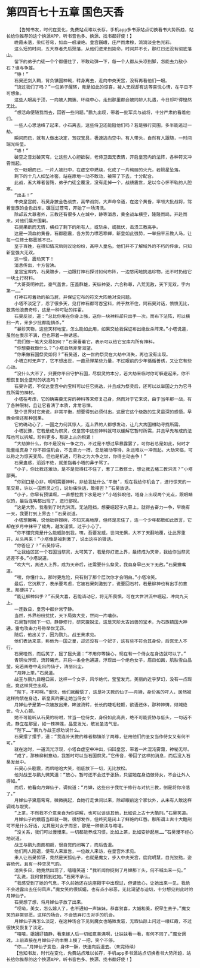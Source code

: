 # 第四百七十五章 国色天香
        【告知书友，时代在变化，免费站点难以长存，手机app多书源站点切换看书大势所趋，站长给你推荐的这个换源APP，听书音色多、换源、找书都好使！】
       晚霞未落，染红苍穹，如血一般凄艳。皇宫巍峨，庄严而肃穆，流淌淡金色光彩。
       这么短的时间，五大尊者先后殒落，从他们进来到毙命，时间并不长，那红日还没有彻底落山。
       留下的弟子门徒一个个都僵住了，不敢动弹一下，每一个人都从头凉到脚，怎能去力敌小石？谁与争雄。
       “铮！”
       石昊还剑入鞘，背负镇国神戟，转身离去，走向中央天宫，没有再看他们一眼。
       “饶过我们了吗？”一位弟子醒转，竟是如此的惊喜，被人无视却有这等喜悦心情，在平日不可想象。
       这些人眼高于顶，一向被人拥簇、环绕中心，走到那里都会被同龄人礼遇，今日却吓得惶然无比。
       “想活命便随我而去，回答一些问题。”鹏九出现，带着一批军兵与战将，十分严肃的看着他们。
       一些人心思活络了起来，小石离去，这些侍卫还能阻他们吗？若是强行突围，多半能逃过一劫。
       瞬间而已，就有人做出决定，驾驭宝具，极速逃向空中。有人带头，自然有人跟随，一时间瑞光纷呈。
       “哧！”
       破空之音划破天穹，让这些人心胆欲裂，老侍卫面无表情，开启皇宫内的法阵，各种符文冲霄而起。
       仅一眨眼而已，一片人被扫中，在虚空中燃烧，化成了一片绚丽的火光，若陨星坠落。
       剩下的十几人如坠冰窖，站在原地一动不敢动，被带了下去，十分配合。
       此战，五大尊者皆殇，弟子门徒全覆没，没有走掉一个，战绩震世，足以令心怀不轨的人胆寒。
       “出击！”
       中央皇宫前，石昊身披金色战衣，高举战剑，大声命令道，在这个黄昏，率领大批战将，驾着皇族的金色战车，碾压过苍穹，开始了一场清洗。
       除却五大尊者外，三教还有很多人在城中，静等消息，黄金战车横空，隆隆而鸣，开赴而来，对他们展开围剿。
       石昊果断而无情，横扫了剩下的所有人，或斩杀，或擒伏，击溃三教高手。
       这是一流血的黄昏，石都剧震，各方势力噤若寒蝉，新皇如此强势，一举扫平三教人马，让每一位修士都震撼不已。
       至于百姓，在得知情况后则议论纷纷，高呼人皇名，他们并不了解域外的不朽的传承，只知新皇强大无双。
       这一役，震动天下！
       消息传出，十方皆沸。
       皇宫宝库内，石昊踱步，一边跟打神石探讨如何布阵，一边悠闲地挑选珍物，还不时扔给它一块土行材料。
       “大哥英明神武，豪气盖世，压盖群雄，天纵神姿，六合称尊，八荒无敌，天下无双，宇内第一……”
       打神石可着劲的拍马屁，并保证它布的符文大阵绝对没问题。
       小塔不淡定了，忍了很多天，见打神石都可吞宝料，终于熬不住，同石昊对话，愤愤无比，数落他浪费奇珍，这是一种可耻的挥霍。
       石昊反驳，道：“总比你用在你身上强，送你一块神料却只出手一次。而布下法阵，可以横扫一片，来多少批都能镇杀。”
       “暴殄天物，这些天材地宝，怎么能如此用，如果交给我保证布出绝世杀阵来。”小塔说道，虽然在表示不满，但也带着一种诱惑。
       “我们做一笔大交易如何？”石昊看着它，表示可以给它宝库内所有神料。
       “你想要我做什么？”小塔自然非常渴望。
       “你来做石国祭灵如何？”石昊道，这一世的祭灵在大劫中消失，再也没有出现。
       小塔立时无声了，它不想出世，一直忌惮某些力量，不过眼前的少年循循善诱，又让它有些心动。
       “没什么大不了，只要你平日守护石国，尽祭灵的本分，若大劫来临时你可躲避起来，你不想恢复到全盛时的状态吗？”
       石昊许诺，不仅这皇宫中的宝料可以任它挑选，并且成为祭灵后，还可以以举国之力为它寻找所需的神材。
       小塔在考虑，它的确需要无穷的神料等来修复己身，然而对于它来说，由于当年那一战，有了各种限制，且让它看清了本质，非常忌惮。
       整个世界对它来说，非常平衡，想要得到必须付出，这是它这个级数的生灵最深的感悟，早晚会偿还那种因果。
       它的确动心了，一国之力何其惊人，连上界的人都想发动，让几大古国相助寻找所需。
       小塔犹豫，它若是成为祭灵，仅皇宫中这些神料就可以缓解它暂时所需，并且早先布成的法阵也可以拆解，珍料更多，那是上古的积累！
       “大劫算什么，你不是没有一争之力，不过是不想过早暴露罢了，可你若总是如此，何时才能重组真身？你不抓住机会，不去奋力一搏，总是被动等待，永远难以一冲而起。大劫来临，可以称之为惊天变局，但也是机遇，可称之为大争之世，你得主动去争！”
       石昊蛊惑，滔滔不绝，就差指着小塔的鼻子骂了。
       “小子，你比我还激动，是不是觉得扛不住了，惹了三教修士，想让我去堵三教洪流？”小塔鄙夷。
       “你别口是心非，明明需要神料，非给我扯什么‘平衡’，现在我给你机会了，进行惊天的一笔交易，许以一国祭灵之位，说句痛快话，敢接否？”石昊放话。
       “小子，你早有预谋啊，一直想拉我下水是吧？”小塔斜睨他，塔身上出现两个光点，跟眼睛似的，最后连嘴都出现了，进行鄙视。
       “这是大势，我看到了时光洪流，无法阻挡，想要崛起于九霄上，就得去奋力一争，早晚有一天，我要打到上界去！”石昊说道。
       小塔想撇嘴，说他蚍蜉撼树，不知天高地厚，但终是忍住了，连一个少年都敢如此放言，它却在岁月中抹平了棱角，越发谨慎，过于小心了。
       “你不懂究竟是什么能威胁到我，嘿，吾要发威，世间无惧，大不了天翻地覆，让此界重开，从头再来！”小塔像是被刺激了，说出这样的狠话。
       “你答应了？”石昊惊讶。
       “让我给区区一个石国当祭灵，太可笑了，若是你打进上界，最终成为天帝，我给你当祭灵还差不多。”小塔说道。
       “吹大气，真进入上界，成为天帝后，还需要什么祭灵，我自身早已天下无敌。”石昊撇嘴道。
       “嘿，你懂什么，那时更危险，只有到了那个层次你才会明白。”小塔冷笑。
       最后，它沉默了，表示要考虑，它被石昊刺激到了，说要回石村，若是柳神也有出手的意思，那便拼了。
       “能让柳神出手？”石昊大喜，若能请动它，将无所畏惧，可在大世洪流中崛起，冲向九天上。
       一连数日，皇宫中都非常宁静。
       当然，外界纷纷扰扰，天下局势大变，世间一片嘈杂。
       石昊暂时抛下一切，静静修行，研究狻猊法，这是天阶太古凶兽的宝术，为石族镇国大神通，雷电攻击力号称举世无匹。
       随后，他出关了，因为鹏九、战王来求见。
       他们表达来意，称他为一国之皇，却还没有一个妃子，这有些不符合其身份，后宫无人不行。
       石昊哑然，而后笑了，摇了摇头道：“不用你等操心，现在有一个侍女在身边就可以了。”
       青铜块浮现，流转曦光，开启一条金色通道，浮现出一个绝色女子，眉目如画，肌肤雪白晶莹，宛若画卷中走出的仙子，清丽出尘。
       “月婵上茶。”石昊道。
       战王与鹏九目瞪口呆，这样一个女子，风华绝代，莹莹发光，美丽的近乎梦幻，没有一点瑕疵，竟这样凭空出现。
       “陛下，不可啊。”很快，他们就醒悟了，这是补天教的仙子——月婵，身份高的吓人，居然被这样拘禁在身边，新皇真的要让她当侍女？
       月婵仙子是第一次被放出来，眸波流转，长长的睫毛轻颤，欲语还休，那种神情，倾城绝世，令人心颤。
       她不可能听从石昊的吩咐，甘当一位侍女，身份如此高贵，绝不可能妥协与低头，一句话不说，静立在那里，如一株神莲，晶莹发光，散发圣洁气息。
       “陛下……”鹏九与战王想劝说什么。
       石昊摆了摆手，道：“我连补天教的尊者都镇杀了两尊，征用他们的圣女当作侍女又有何不可。”
       就在这时，一道流光浮现，小塔自虚空中冲出，归回皇宫，带着一片混沌雾霭，神秘无尽。
       “成了，那株柳树意动，我暂时可以当石国祭灵。”它传音，带回了这样的消息，而后没入石昊发丝中。
       石昊心头剧震，而后哈哈大笑，彻底放下一切，无比放松。
       他对战王与鹏九微笑道：“放心，暂时还不会过于张扬，只留她在身边做侍女，不会让外人得知。”
       而后，他看向月婵仙子，调侃道：“月婵，这些日子我忙于修行与对抗三教，倒是将你冷落了。”
       月婵仙子黛眉弯弯，微微挑起，自她行走世间以来，除却眼前这个家伙外，从未有人敢这样调戏与取笑。
       “上茶，不然我不介意亲自为你讲解，也可以谈谈其他，比如说上古十大酷刑。”石昊笑道。
       月婵仙子的娥眉当即就一跳，很想发作，但终究是闭上了鲜艳的红唇。那所谓上古十大酷刑可不是什么好话，尤其是对女子而言，那是一种亵渎与难堪。
       “没关系，我们可以慢慢来，一切都能养成习惯，比如上茶，比如安排起居……”石昊漫不经心地说道。
       战王与鹏九面面相觑，很自觉的闭嘴了，而后告退。
       他们两人刚退，便有人来禀告，一位故人来访，在皇宫外求见。
       来人让石昊惊讶，竟然是天狐仙子，也就是魔女，步入中央天宫，窈窕明慧，目光狡黠，姿容绝代，且有一种空灵气韵。
       消失多日，她竟然出现了，嘻嘻笑道：“我听闻你捉到了月婵那丫头，何不喊出来一见。”
       “乱说，我何曾抓到过她。”石昊不承认。
       “我感受到了她的气息，不久前她还在这座殿宇中出现过，但请放心，让她出来一见，我绝不会透露出去任何风声。”魔女笑的很妖媚，也有点小邪恶，无比渴望与迫切，十分想见到此时的月婵仙子。
       石昊想了想，将月婵仙子放了出来。
       “哎呦，美女，怎么嫁人了，也不通知一声妹妹，恭喜贺喜，大婚和美，祝早生贵子。”魔女笑的非常邪恶，这样的场合，不会放弃打击对手的机会。
       月婵仙子再怎么淡定，在这种场合下见到魔女也略微发窘，无暇仙颜上闪过一缕红霞，不过很快又恢复了淡定。
       “嘻嘻，姐姐好镇静，看来嫁人后一切如意美满啊，让妹妹看一看，有何不同了。”魔女调戏，上前直接在月婵仙子的丰臀上摸了一把，笑个不停。
       “你……”月婵仙子变色，身体一酥，快速向后退去。（未完待续）
       【告知书友，时代在变化，免费站点难以长存，手机app多书源站点切换看书大势所趋，站长给你推荐的这个换源APP，听书音色多、换源、找书都好使！】